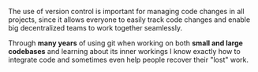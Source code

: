 The use of version control is important for managing code changes in all projects, since
it allows everyone to easily track code changes and enable big decentralized teams to
work together seamlessly.

Through **many years** of using git when working on both **small and large codebases**
and learning about its inner workings I know exactly how to integrate
code and sometimes even help people recover their "lost" work.